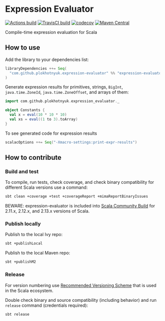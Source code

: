# Expression Evaluator

[![Actions build](https://github.com/plokhotnyuk/expression-evaluator/workflows/build/badge.svg)](https://github.com/plokhotnyuk/expression-evaluator/actions)
[![TravisCI build](https://travis-ci.org/plokhotnyuk/expression-evaluator.svg?branch=master)](https://travis-ci.org/plokhotnyuk/expression-evaluator) 
[![codecov](https://codecov.io/gh/plokhotnyuk/expression-evaluator/branch/master/graph/badge.svg)](https://codecov.io/gh/plokhotnyuk/expression-evaluator)
[![Maven Central](https://img.shields.io/badge/maven--central-0.1.1-blue.svg)](https://search.maven.org/search?q=com.github.plokhotnyuk.expression-evaluator)

Compile-time expression evaluation for Scala

## How to use

Add the library to your dependencies list:

```sbt
libraryDependencies ++= Seq(
  "com.github.plokhotnyuk.expression-evaluator" %% "expression-evaluator" % "0.1.1"
)
```

Generate expression results for primitives, strings, `BigInt`, `java.time.ZoneId`, `java.time.ZoneOffset`, and arrays of
them:
    
```scala
import com.github.plokhotnyuk.expression_evaluator._

object Constants {
  val x = eval(10 * 10 * 10)
  val xs = eval((1 to 3).toArray)
}
```

To see generated code for expression results

```sbt
scalacOptions ++= Seq("-Xmacro-settings:print-expr-results")
```

## How to contribute

### Build and test

To compile, run tests, check coverage, and check binary compatibility for different Scala versions use a command:

```sh
sbt clean +coverage +test +coverageReport +mimaReportBinaryIssues
```

BEWARE: expression-evaluator is included into [Scala Community Build](https://github.com/scala/community-builds)
for 2.11.x, 2.12.x, and 2.13.x versions of Scala.

### Publish locally

Publish to the local Ivy repo:

```sh
sbt +publishLocal
```

Publish to the local Maven repo:

```sh
sbt +publishM2
```

### Release

For version numbering use [Recommended Versioning Scheme](http://docs.scala-lang.org/overviews/core/binary-compatibility-for-library-authors.html#recommended-versioning-scheme)
that is used in the Scala ecosystem.

Double check binary and source compatibility (including behavior) and run `release` command (credentials required):

```sh
sbt release
```
